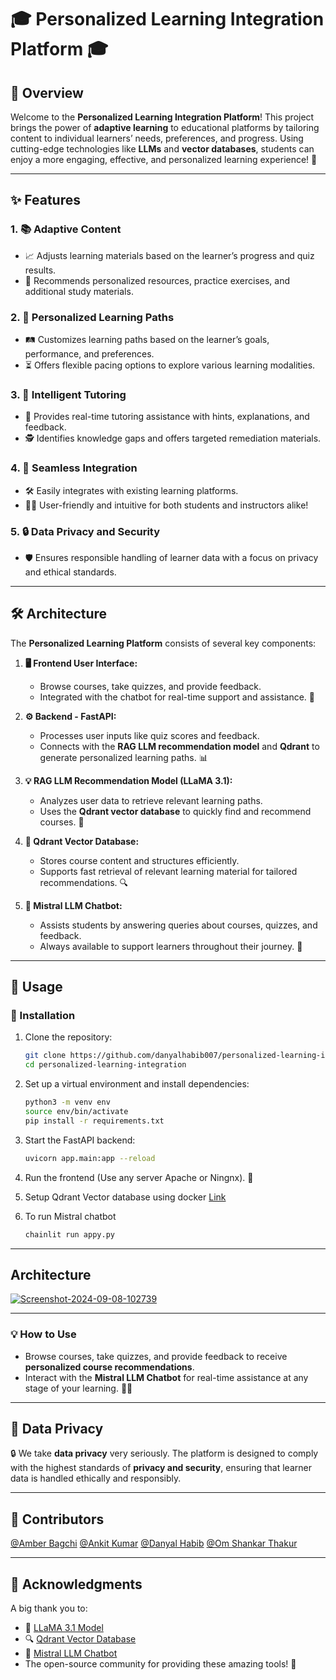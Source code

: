 

# 🎓 Personalized Learning Integration Platform 🎓

## 🚀 Overview

Welcome to the **Personalized Learning Integration Platform**! This project brings the power of **adaptive learning** to educational platforms by tailoring content to individual learners’ needs, preferences, and progress. Using cutting-edge technologies like **LLMs** and **vector databases**, students can enjoy a more engaging, effective, and personalized learning experience! 🌟

---

## ✨ Features

### 1. 📚 Adaptive Content
- 📈 Adjusts learning materials based on the learner’s progress and quiz results.
- 📘 Recommends personalized resources, practice exercises, and additional study materials.

### 2. 🎯 Personalized Learning Paths
- 🛤️ Customizes learning paths based on the learner’s goals, performance, and preferences.
- ⏳ Offers flexible pacing options to explore various learning modalities.

### 3. 🤖 Intelligent Tutoring
- 🧠 Provides real-time tutoring assistance with hints, explanations, and feedback.
- 🕵️ Identifies knowledge gaps and offers targeted remediation materials.

### 4. 🔌 Seamless Integration
- 🛠️ Easily integrates with existing learning platforms.
- 👩‍🏫 User-friendly and intuitive for both students and instructors alike!

### 5. 🔒 Data Privacy and Security
- 🛡️ Ensures responsible handling of learner data with a focus on privacy and ethical standards.

---

## 🛠️ Architecture

The **Personalized Learning Platform** consists of several key components:

1. **🖥️ Frontend User Interface:**
   - Browse courses, take quizzes, and provide feedback.
   - Integrated with the chatbot for real-time support and assistance. 💬

2. **⚙️ Backend - FastAPI:**
   - Processes user inputs like quiz scores and feedback.
   - Connects with the **RAG LLM recommendation model** and **Qdrant** to generate personalized learning paths. 📊

3. **💡 RAG LLM Recommendation Model (LLaMA 3.1):**
   - Analyzes user data to retrieve relevant learning paths.
   - Uses the **Qdrant vector database** to quickly find and recommend courses. 📑

4. **📂 Qdrant Vector Database:**
   - Stores course content and structures efficiently.
   - Supports fast retrieval of relevant learning material for tailored recommendations. 🔍

5. **🤖 Mistral LLM Chatbot:**
   - Assists students by answering queries about courses, quizzes, and feedback.
   - Always available to support learners throughout their journey. 🚀

---

## 📖 Usage

### 🔧 Installation
1. Clone the repository:
    ```bash
    git clone https://github.com/danyalhabib007/personalized-learning-integration.git
    cd personalized-learning-integration
    ```

2. Set up a virtual environment and install dependencies:
    ```bash
    python3 -m venv env
    source env/bin/activate
    pip install -r requirements.txt
    ```

3. Start the FastAPI backend:
    ```bash
    uvicorn app.main:app --reload
    ```

4. Run the frontend (Use any server Apache or Ningnx). 🎨

5. Setup Qdrant Vector database using docker [Link](https://qdrant.tech/documentation/quickstart/)

6. To run Mistral chatbot
    ```bash
    chainlit run appy.py
    ```
---
## Architecture

<a href="https://ibb.co/37QT4Q3"><img src="https://i.ibb.co/g3hrmh2/Screenshot-2024-09-08-102739.png" alt="Screenshot-2024-09-08-102739" border="0"></a>


---
### 💡 How to Use
- Browse courses, take quizzes, and provide feedback to receive **personalized course recommendations**.
- Interact with the **Mistral LLM Chatbot** for real-time assistance at any stage of your learning. 🤖💬

---

## 🔐 Data Privacy

🔒 We take **data privacy** very seriously. The platform is designed to comply with the highest standards of **privacy and security**, ensuring that learner data is handled ethically and responsibly.

---

## 🤝 Contributors

[@Amber Bagchi](https://github.com/amber-bagchi)
[@Ankit Kumar](https://github.com/iamankit7667)
[@Danyal Habib](https://github.com/DanyalHabib007)
[@Om Shankar Thakur](https://github.com/Om-Shankar-Thakur)


---

## 🙌 Acknowledgments

A big thank you to:
- 🧠 [LLaMA 3.1 Model](https://example-link.com)
- 🔍 [Qdrant Vector Database](https://qdrant.tech)
- 🤖 [Mistral LLM Chatbot](https://example-link.com)
- The open-source community for providing these amazing tools! 🎉

